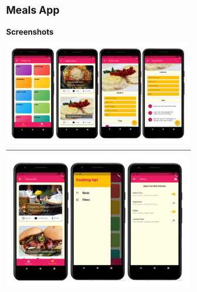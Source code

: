 # Meals App








## Screenshots


<img src="./assets/images/Screenshot1.png">
<hr>
<img src="./assets/images/Screenshot2.png">